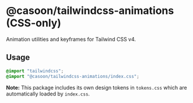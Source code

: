 # @casoon/tailwindcss-animations (CSS-only)

Animation utilities and keyframes for Tailwind CSS v4.

## Usage
```css
@import "tailwindcss";
@import "@casoon/tailwindcss-animations/index.css";
```

**Note:** This package includes its own design tokens in `tokens.css` which are automatically loaded by `index.css`.
